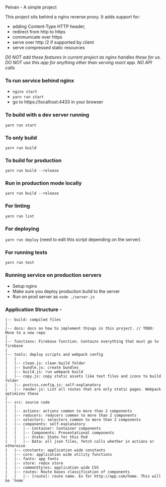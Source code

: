 Pelvan - A simple project

This project sits behind a nginx reverse proxy. It adds support for:
- adding Content-Type HTTP header,
- redirect from http to https
- communicate over https
- serve over http /2 if supported by client
- serve compressed static resources

*D0 NOT add these features in current project as nginx handles these for us.*
*DO NOT use this app for anything other than serving react app. NO API calls*

### To run service behind nginx
  - ```nginx start ```
  - ```yarn run start```
  - go to https://localhost:4433 in your browser


### To build with a dev server running

```yarn run start```


### To only build

```yarn run build```


### To build for production

```yarn run build --release```


### Run in production mode locally

```yarn run build --release```


### For linting

```yarn run lint```


### For deploying

```yarn run deploy``` (need to edit this script depending on the server)



### For running tests

```yarn run test```


### Running service on production servers
 - Setup nginx
 - Make sure you deploy production build to the server
 - Run on prod server as `node ./server.js`


### Application Structure -

```
|-- build: compiled files
|
|-- docs: docs on how to implement things in this project. // TODO: Move to a new repo
|
|-- functions: Firebase function. Contains everything that must go to firebase
|
|-- tools: deploy scripts and webpack config
|   |
|   |-- clean.js: clean build folder
|   |-- bundle.js: create bundles
|   |-- build.js: run webpack build
|   |-- copy.js: copy static assets like text files and icons to build folder
|   |-- postcss.config.js: self-explanatory
|   |-- render.js: List all routes that are only static pages. Webpack optimizes these
|
|-- src: source code
|   |
|   |-- actions: actions common to more than 2 components
|   |-- reducers: reducers common to more than 2 components
|   |-- selectors: selectors common to more than 2 components
|   |-- components: self-explanatory
|   |   |-- Container: Container components
|   |   |-- Components: Presentational components
|   |   |-- State: State for this Pod
|   |   |-- Data: all json files, fetch calls whether in actions or otherwise
|   |-- constants: application wide constants
|   |-- core: application wide utility functions
|   |-- fonts: app fonts
|   |-- store: redux store
|   |-- commonStyles: application wide CSS
|   |-- routes: Route bases classification of components
|   |   |-- [route]: route name. Ex for http://app.com/home. This will be `home`

```
